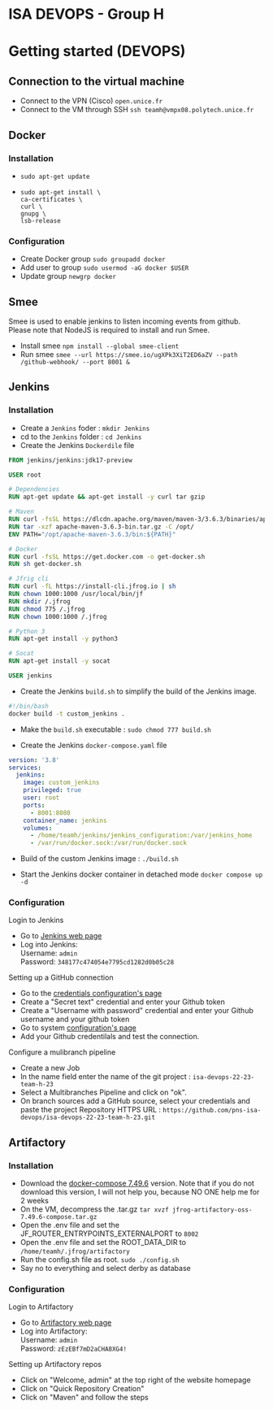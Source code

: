 # ISA DEVOPS - Group H
# Getting started (DEVOPS)
## Connection to the virtual machine
* Connect to the VPN (Cisco) `open.unice.fr`
* Connect to the VM through SSH `ssh teamh@vmpx08.polytech.unice.fr`

## Docker
### Installation 
* `sudo apt-get update`
* ```shell
  sudo apt-get install \
  ca-certificates \
  curl \
  gnupg \
  lsb-release
  ```
  
### Configuration
* Create Docker group `sudo groupadd docker`
* Add user to group `sudo usermod -aG docker $USER`
* Update group `newgrp docker`

## Smee
Smee is used to enable jenkins to listen incoming events from github. Please note that NodeJS is required to install and run Smee.
* Install smee `npm install --global smee-client`
* Run smee `smee --url https://smee.io/ugXPk3XiT2ED6aZV --path /github-webhook/ --port 8001 &` 

## Jenkins
### Installation
* Create a `Jenkins` foder : `mkdir Jenkins`
* cd to the `Jenkins` folder : `cd Jenkins`
* Create the Jenkins `Dockerdile` file
```Dockerfile
FROM jenkins/jenkins:jdk17-preview

USER root

# Dependencies
RUN apt-get update && apt-get install -y curl tar gzip

# Maven
RUN curl -fsSL https://dlcdn.apache.org/maven/maven-3/3.6.3/binaries/apache-maven-3.6.3-bin.tar.gz -o apache-maven-3.6.3-bin.tar.gz
RUN tar -xzf apache-maven-3.6.3-bin.tar.gz -C /opt/
ENV PATH="/opt/apache-maven-3.6.3/bin:${PATH}"

# Docker
RUN curl -fsSL https://get.docker.com -o get-docker.sh
RUN sh get-docker.sh

# Jfrig cli
RUN curl -fL https://install-cli.jfrog.io | sh
RUN chown 1000:1000 /usr/local/bin/jf
RUN mkdir /.jfrog
RUN chmod 775 /.jfrog
RUN chown 1000:1000 /.jfrog

# Python 3
RUN apt-get install -y python3

# Socat
RUN apt-get install -y socat

USER jenkins
```

* Create the Jenkins `build.sh` to simplify the build of the Jenkins image.
```sh
#!/bin/bash
docker build -t custom_jenkins .
```

* Make the `build.sh` executable : `sudo chmod 777 build.sh`

* Create the Jenkins `docker-compose.yaml` file
```yaml
version: '3.8'
services:
  jenkins:
    image: custom_jenkins
    privileged: true
    user: root
    ports:
      - 8001:8080
    container_name: jenkins
    volumes:
      - /home/teamh/jenkins/jenkins_configuration:/var/jenkins_home
      - /var/run/docker.sock:/var/run/docker.sock
```


* Build of the custom Jenkins image : `./build.sh`

* Start the Jenkins docker container in detached mode `docker compose up -d`

### Configuration
Login to Jenkins
* Go to [Jenkins web page](vmpx08.polytech.unice.fr:8001)
* Log into Jenkins: <br>
Username: `admin`<br>
Password: `348177c474054e7795cd1282d0b05c28`

Setting up a GitHub connection
* Go to the [credentials configuration's page](http://vmpx08.polytech.unice.fr:8001/manage/credentials/)
* Create a "Secret text" credential and enter your Github token
* Create a "Username with password" credential and enter your Github username and your github token
* Go to system [configuration's page](http://vmpx08.polytech.unice.fr:8001/configure)
* Add your Github credentilals and test the connection.

Configure a mulibranch pipeline
* Create a new Job
* In the name field enter the name of the git project : `isa-devops-22-23-team-h-23`
* Select a Multibranches Pipeline and click on "ok".
* On branch sources add a GitHub source, select your credentials and paste the project Repository HTTPS URL : `https://github.com/pns-isa-devops/isa-devops-22-23-team-h-23.git`



## Artifactory
### Installation
* Download the [docker-compose 7.49.6](https://releases.jfrog.io/artifactory/bintray-artifactory/org/artifactory/oss/docker/jfrog-artifactory-oss/7.49.6/jfrog-artifactory-oss-7.49.6-compose.tar.gz) version.
Note that if you do not download this version, I will not help you, because NO ONE help me for 2 weeks
* On the VM, decompress the .tar.gz `tar xvzf jfrog-artifactory-oss-7.49.6-compose.tar.gz`
* Open the .env file and set the JF_ROUTER_ENTRYPOINTS_EXTERNALPORT to `8002`
* Open the .env file and set the ROOT_DATA_DIR to `/home/teamh/.jfrog/artifactory`
* Run the config.sh file as root. `sudo ./config.sh`
* Say no to everything and select derby as database

### Configuration
Login to Artifactory
* Go to [Artifactory web page](vmpx08.polytech.unice.fr:8002)
* Log into Artifactory: <br>
Username: `admin`<br>
Password: `zEzEBf7mD2aCHA8XG4!`<br>

Setting up Artifactory repos
* Click on "Welcome, admin" at the top right of the website homepage
* Click on "Quick Repository Creation"
* Click on "Maven" and follow the steps
